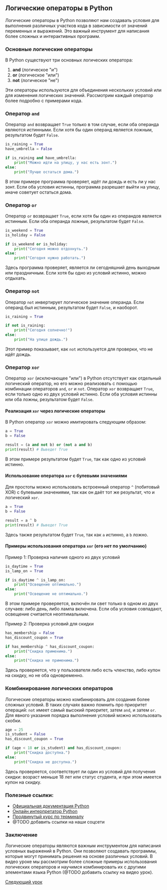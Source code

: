 ## Логические операторы в Python

Логические операторы в Python позволяют нам создавать условия для выполнения различных участков кода в зависимости от значений переменных и выражений. Это важный инструмент для написания более сложных и интерактивных программ.

### Основные логические операторы

В Python существуют три основных логических оператора:

1. **and** (логическое "и")
2. **or** (логическое "или")
3. **not** (логическое "не")

Эти операторы используются для объединения нескольких условий или для изменения логических значений. Рассмотрим каждый оператор более подробно с примерами кода.

### Оператор `and`

Оператор `and` возвращает `True` только в том случае, если оба операнда являются истинными. Если хотя бы один операнд является ложным, результатом будет `False`.

```python
is_raining = True
have_umbrella = False

if is_raining and have_umbrella:
    print("Можно идти на улицу, у нас есть зонт.")
else:
    print("Лучше остаться дома.")
```

В этом примере программа проверяет, идёт ли дождь и есть ли у нас зонт. Если оба условия истинны, программа разрешает выйти на улицу, иначе советует остаться дома.

### Оператор `or`

Оператор `or` возвращает `True`, если хотя бы один из операндов является истинным. Если оба операнда ложные, результатом будет `False`.

```python
is_weekend = True
is_holiday = False

if is_weekend or is_holiday:
    print("Сегодня можно отдохнуть.")
else:
    print("Сегодня нужно работать.")
```

Здесь программа проверяет, является ли сегодняшний день выходным или праздничным. Если хотя бы одно из условий истинно, можно отдыхать.

### Оператор `not`

Оператор `not` инвертирует логическое значение операнда. Если операнд был истинным, результатом будет `False`, и наоборот.

```python
is_raining = True

if not is_raining:
    print("Сегодня солнечно!")
else:
    print("На улице дождь.")
```

Этот пример показывает, как `not` используется для проверки, что не идёт дождь.

### Оператор `xor`

Оператор `xor` (исключающее "или") в Python отсутствует как отдельный логический оператор, но его можно реализовать с помощью комбинации операторов `and`, `or` и `not`. Оператор `xor` возвращает `True`, если только одно из двух условий истинно. Если оба условия истинны или оба ложны, результатом будет `False`.

#### Реализация `xor` через логические операторы

В Python оператор `xor` можно имитировать следующим образом:

```python
a = True
b = False

result = (a and not b) or (not a and b)
print(result) # Выведет True
```

В этом примере результатом будет `True`, так как одно из условий истинно.

#### Использование оператора `xor` с булевыми значениями

Для простоты можно использовать встроенный оператор `^` (побитовый XOR) с булевыми значениями, так как он даёт тот же результат, что и логический `xor`.

```python
a = True
b = False

result = a ^ b
print(result) # Выведет True
```

Здесь также результатом будет `True`, так как `a` истинно, а `b` ложно.

#### Примеры использования оператора `xor` (его нет по умолчанию)

Пример 1: Проверка наличия одного из двух условий

```python
is_daytime = True
is_lamp_on = True

if is_daytime ^ is_lamp_on:
    print("Освещение оптимально.")
else:
    print("Освещение не оптимально.")
```

В этом примере проверяется, включён ли свет только в одном из двух случаев: либо день, либо лампа включена. Если оба условия совпадают, освещение считается неоптимальным.

Пример 2: Проверка условий для скидки

```python
has_membership = False
has_discount_coupon = True

if has_membership ^ has_discount_coupon:
    print("Скидка применима.")
else:
    print("Скидка не применима.")
```

Здесь проверяется, что у пользователя либо есть членство, либо купон на скидку, но не оба одновременно.

### Комбинирование логических операторов

Логические операторы можно комбинировать для создания более сложных условий. В таких случаях важно помнить про приоритет операций: `not` имеет самый высокий приоритет, затем `and`, и затем `or`. Для явного указания порядка выполнения условий можно использовать скобки.

```python
age = 25
is_student = False
has_discount_coupon = True

if (age < 18 or is_student) and has_discount_coupon:
    print("Скидка доступна.")
else:
    print("Скидка не доступна.")
```

Здесь проверяется, соответствует ли один из условий для получения скидки: возраст меньше 18 лет или статус студента, и при этом имеется купон на скидку.

### Полезные ссылки:

- [Официальная документация Python](https://docs.python.org/3/)
- [Онлайн интерпретатор Python](https://www.python.org/shell/)
- [Продвинутый курс по терминалу](https://www.learnshell.org/)
- @TODO добавить ссылки на наши соцсети

### Заключение

Логические операторы являются важным инструментом для написания условных выражений в Python. Они позволяют создавать программы, которые могут принимать решения на основе различных условий. В видео уроке мы рассмотрим более сложные примеры использования логических операторов и научимся комбинировать их с другими элементами языка Python (@TODO добавить ссылку на видео урок).

[Следующий урок](https://github.com/sashazenit4/easy-python/blob/master/p4_types/types.md)
